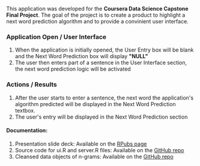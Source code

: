This application was developed for the **Coursera Data Science Capstone Final Project**. 
The goal of the project is to create a product to highlight a next word prediction algorithm 
and to provide a convinient user interface.

### Application Open / User Interface
1. When the application is initially opened, the User Entry box will be blank and the Next Word Prediction box will display **"NULL"** 
2. The user then enters part of a sentence in the User Interface section, the next word prediction logic will be activated

### Actions / Results
1. After the user starts to enter a sentence, the next word the application's algorithm predicted will be displayed in the Next Word Prediction textbox.
2. The user's entry will be displayed in the Next Word Prediction section

#### Documentation:
1. Presentation slide deck: Available on the [RPubs page](http://rpubs.com/sdpatil/slidedeckdsc)
2. Source code for ui.R and server.R files: Available on the [GitHub repo](https://github.com/shubham859/Data-Science-Capstone)
4. Cleansed data objects of n-grams: Available on the [GitHub repo](https://github.com/shubham859/Data-Science-Capstone)
